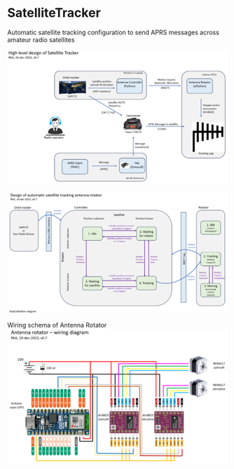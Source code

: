 # SatelliteTracker
Automatic satellite tracking configuration to send APRS messages across amateur radio satellites

![Design](design1.png)

![Design](design2.png)

Wiring schema of Antenna Rotator
![Design](design3.png)
